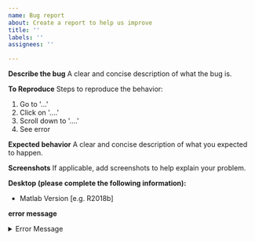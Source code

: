 ```yaml
---
name: Bug report
about: Create a report to help us improve
title: ''
labels: ''
assignees: ''

---
```


**Describe the bug**
A clear and concise description of what the bug is.

**To Reproduce**
Steps to reproduce the behavior:
1. Go to '...'
2. Click on '....'
3. Scroll down to '....'
4. See error

**Expected behavior**
A clear and concise description of what you expected to happen.

**Screenshots**
If applicable, add screenshots to help explain your problem.

**Desktop (please complete the following information):**
 - Matlab Version [e.g. R2018b]

**error message**
<details><summary>Error Message</summary>

```Matlab
Exception in thread "AWT-EventQueue-0": java.lang.NullPointerException
	at at.mep.editor.EditorApp.remKeyStrokes(EditorApp.java:317)
	at at.mep.editor.EditorApp.remKeyStrokes(EditorApp.java:313)
```

**Additional context**
Add any other context about the problem here.
